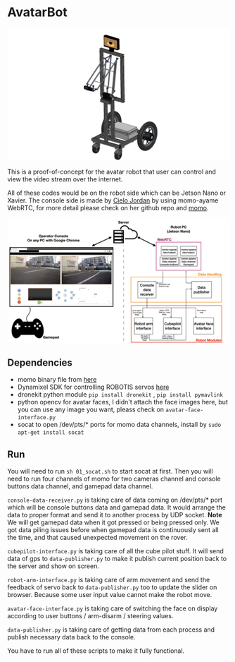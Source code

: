 # AvatarBot

![](images/bot.png)

This is a proof-of-concept for the avatar robot that user can control and view the video stream over the internet.

All of these codes would be on the robot side which can be Jetson Nano or Xavier. The console side is made by [Cielo Jordan](https://github.com/cieloginzafarm) by using momo-ayame WebRTC, for more detail please check on her github repo and [momo](https://github.com/shiguredo/momo).

![](images/diagram.jpeg)


## Dependencies

- momo binary file from [here](https://github.com/shiguredo/momo/releases)
- Dynamixel SDK for controlling ROBOTIS servos [here](https://emanual.robotis.com/docs/en/software/dynamixel/dynamixel_sdk/overview/)
- dronekit python module `pip install dronekit` , `pip install pymavlink`
- python opencv for avatar faces, I didn't attach the face images here, but you can use any image you want, pleass check on `avatar-face-interface.py`
- socat to open /dev/pts/* ports for momo data channels, install by `sudo apt-get install socat` 


## Run 

You will need to run `sh 01_socat.sh` to start socat at first. Then you will need to run four channels of momo for two cameras channel and console buttons data channel, and gamepad data channel.

`console-data-receiver.py` is taking care of data coming on /dev/pts/* port which will be console buttons data and gamepad data. It would arrange the data to proper format and send it to another process by UDP socket. 
**Note** We will get gamepad data when it got pressed or being pressed only. We got data piling issues before when gamepad data is continuously sent all the time, and that caused unexpected movement on the rover.

`cubepilot-interface.py` is taking care of all the cube pilot stuff. It will send data of gps to `data-publisher.py` to make it publish current position back to the server and show on screen.

`robot-arm-interface.py` is taking care of arm movement and send the feedback of servo back to `data-publisher.py` too to update the slider on browser. Because some user input value cannot make the robot move.

`avatar-face-interface.py` is taking care of switching the face on display according to user buttons / arm-disarm / steering values.

`data-publisher.py` is taking care of getting data from each process and publish necessary data back to the console.

You have to run all of these scripts to make it fully functional.



